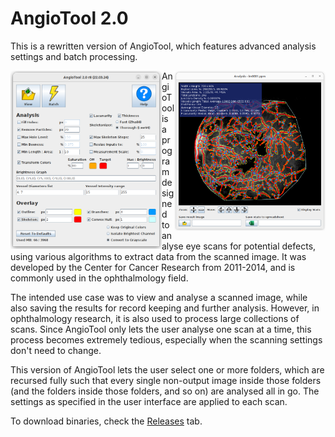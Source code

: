 # AngioTool 2.0

This is a rewritten version of AngioTool, which features advanced analysis settings and batch processing.

<img style="float: left;" src="screenshots/main-window.png" alt="original window" width="48%">
<img style="float: right;" src="screenshots/analysis-window.png" alt="batch window" width="48%">

AngioTool is a program designed to analyse eye scans for potential defects,
using various algorithms to extract data from the scanned image.
It was developed by the Center for Cancer Research from 2011-2014, and is commonly used in the ophthalmology field.

The intended use case was to view and analyse a scanned image, while also saving the results for record keeping and further analysis.
However, in ophthalmology research, it is also used to process large collections of scans.
Since AngioTool only lets the user analyse one scan at a time, this process becomes extremely tedious,
especially when the scanning settings don't need to change.

This version of AngioTool lets the user select one or more folders,
which are recursed fully such that every single non-output image inside those folders
(and the folders inside those folders, and so on) are analysed all in go.
The settings as specified in the user interface are applied to each scan.

To download binaries, check the [Releases](https://github.com/jbendtsen/AngioTool-Batch/releases) tab.
